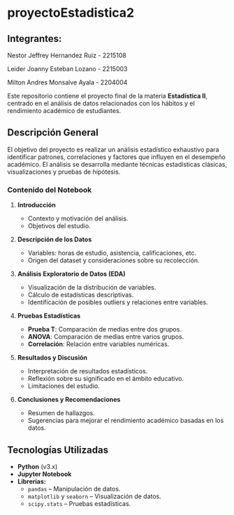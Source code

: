 # proyectoEstadistica2

## Integrantes:
Nestor Jeffrey Hernandez Ruiz - 2215108

Leider Joanny Esteban Lozano - 2215003

Milton Andres Monsalve Ayala - 2204004

Este repositorio contiene el proyecto final de la materia **Estadística II**, centrado en el análisis de datos relacionados con los hábitos y el rendimiento académico de estudiantes.

## Descripción General

El objetivo del proyecto es realizar un análisis estadístico exhaustivo para identificar patrones, correlaciones y factores que influyen en el desempeño académico. El análisis se desarrolla mediante técnicas estadísticas clásicas, visualizaciones y pruebas de hipótesis.

### Contenido del Notebook

1. **Introducción**
   - Contexto y motivación del análisis.
   - Objetivos del estudio.

2. **Descripción de los Datos**
   - Variables: horas de estudio, asistencia, calificaciones, etc.
   - Origen del dataset y consideraciones sobre su recolección.

3. **Análisis Exploratorio de Datos (EDA)**
   - Visualización de la distribución de variables.
   - Cálculo de estadísticas descriptivas.
   - Identificación de posibles outliers y relaciones entre variables.

4. **Pruebas Estadísticas**
   - **Prueba T**: Comparación de medias entre dos grupos.
   - **ANOVA**: Comparación de medias entre varios grupos.
   - **Correlación**: Relación entre variables numéricas.

5. **Resultados y Discusión**
   - Interpretación de resultados estadísticos.
   - Reflexión sobre su significado en el ámbito educativo.
   - Limitaciones del estudio.

6. **Conclusiones y Recomendaciones**
   - Resumen de hallazgos.
   - Sugerencias para mejorar el rendimiento académico basadas en los datos.

## Tecnologías Utilizadas

- **Python** (v3.x)
- **Jupyter Notebook**
- **Librerías:**
  - `pandas` – Manipulación de datos.
  - `matplotlib` y `seaborn` – Visualización de datos.
  - `scipy.stats` – Pruebas estadísticas.
